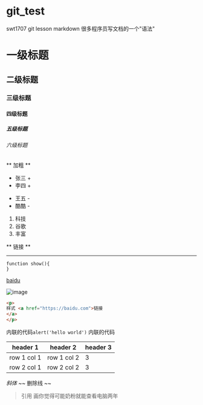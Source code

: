 # git_test
swt1707 git lesson
markdown 很多程序员写文档的一个"语法"
# 一级标题
## 二级标题
### 三级标题
#### 四级标题
##### 五级标题
###### 六级标题
** 加粗 **
+ 张三 +
+ 李四 +
- 王五 -
 - 酷酷 -
 1. 科技
 2. 谷歌
 3. 丰富
 
 ** 链接 **
 
 ---
 
 ```Js
 function show(){
 }
 ```
 
 [baidu](https://baidu.com)
 
 ![image](https://www.baidu.com/img/bd_logo1.png)
 
 ```html
 <p>
 样式 <a href="https://baidu.com">链接
</a>
</p>
```
 
 内联的代码`alert('hello world')`
内联的代码 

header 1 | header 2 | header 3
---|---|---|
row 1 col 1 | row 1 col 2 | 3
row 2 col 1 | row 2 col 2 | 3

*斜体*
~~ 删除线 ~~
> 引用 画你觉得可能奶粉就能查看电脑两年

 

